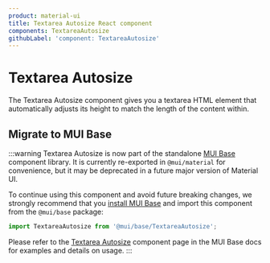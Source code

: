 ```yaml
---
product: material-ui
title: Textarea Autosize React component
components: TextareaAutosize
githubLabel: 'component: TextareaAutosize'
---
```


# Textarea Autosize

<p class="description">The Textarea Autosize component gives you a textarea HTML element that automatically adjusts its height to match the length of the content within.</p>

## Migrate to MUI Base

:::warning
Textarea Autosize is now part of the standalone [MUI Base](/base/getting-started/overview/) component library.
It is currently re-exported in `@mui/material` for convenience, but it may be deprecated in a future major version of Material UI.

To continue using this component and avoid future breaking changes, we strongly recommend that you [install MUI Base](/base/getting-started/installation/) and import this component from the `@mui/base` package:

```js
import TextareaAutosize from '@mui/base/TextareaAutosize';
```

Please refer to the [Textarea Autosize](/base/react-textarea-autosize/) component page in the MUI Base docs for examples and details on usage.
:::
